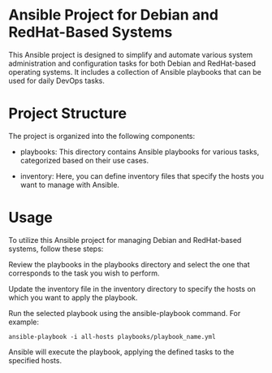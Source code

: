 # Ansible Project for Debian and RedHat-Based Systems
This Ansible project is designed to simplify and automate various system administration and configuration tasks for both Debian and RedHat-based operating systems. It includes a collection of Ansible playbooks that can be used for daily DevOps tasks.

# Project Structure
The project is organized into the following components:

* playbooks: This directory contains Ansible playbooks for various tasks, categorized based on their use cases.

* inventory: Here, you can define inventory files that specify the hosts you want to manage with Ansible.

# Usage
To utilize this Ansible project for managing Debian and RedHat-based systems, follow these steps:

Review the playbooks in the playbooks directory and select the one that corresponds to the task you wish to perform.

Update the inventory file in the inventory directory to specify the hosts on which you want to apply the playbook.

Run the selected playbook using the ansible-playbook command. For example:
```
ansible-playbook -i all-hosts playbooks/playbook_name.yml
```
Ansible will execute the playbook, applying the defined tasks to the specified hosts.

